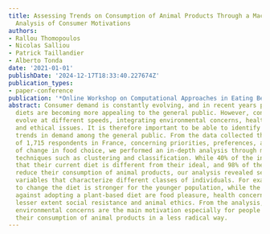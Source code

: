 ```yaml
---
title: Assessing Trends on Consumption of Animal Products Through a Machine Learning
  Analysis of Consumer Motivations
authors:
- Rallou Thomopoulos
- Nicolas Salliou
- Patrick Taillandier
- Alberto Tonda
date: '2021-01-01'
publishDate: '2024-12-17T18:33:40.227674Z'
publication_types:
- paper-conference
publication: '*Online Workshop on Computational Approaches in Eating Behavior Research*'
abstract: Consumer demand is constantly evolving, and in recent years plant-based
  diets are becoming more appealing to the general public. However, consumers' preferences
  evolve at different speeds, integrating environmental concerns, health considerations,
  and ethical issues. It is therefore important to be able to identify and separate
  trends in demand among the general public. From the data collected through a survey
  of 1,715 respondents in France, concerning priorities, preferences, and drivers
  of change in food choice, we performed an in-depth analysis through machine learning
  techniques such as clustering and classification. While 40% of the interviewed reported
  that their current diet is different from their ideal, and 98% of them wished to
  reduce their consumption of animal products, our analysis revealed several salient
  variables that characterize different classes of individuals. For example, the willingness
  to change the diet is stronger for the younger population, while the main obstacles
  against adopting a plant-based diet are food pleasure, health concerns, and to a
  lesser extent social resistance and animal ethics. From the analysis, it seems that
  environmental concerns are the main motivation especially for people that reduce
  their consumption of animal products in a less radical way.
---
```

